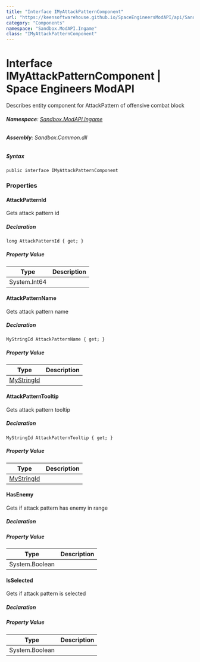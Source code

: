 ```yaml
---
title: "Interface IMyAttackPatternComponent"
url: "https://keensoftwarehouse.github.io/SpaceEngineersModAPI/api/Sandbox.ModAPI.Ingame.IMyAttackPatternComponent.html"
category: "Components"
namespace: "Sandbox.ModAPI.Ingame"
class: "IMyAttackPatternComponent"
---
```


# Interface IMyAttackPatternComponent | Space Engineers ModAPI

Describes entity component for AttackPattern of offensive combat block

###### **Namespace**: [Sandbox.ModAPI.Ingame](https://keensoftwarehouse.github.io/SpaceEngineersModAPI/api/Sandbox.ModAPI.Ingame.html)

###### **Assembly**: Sandbox.Common.dll

##### Syntax

```
public interface IMyAttackPatternComponent
```

### Properties

#### AttackPatternId

Gets attack pattern id

##### Declaration

```
long AttackPatternId { get; }
```

##### Property Value

| Type | Description |
| --- | --- |
| System.Int64 |     |

#### AttackPatternName

Gets attack pattern name

##### Declaration

```
MyStringId AttackPatternName { get; }
```

##### Property Value

| Type | Description |
| --- | --- |
| [MyStringId](https://keensoftwarehouse.github.io/SpaceEngineersModAPI/api/VRage.Utils.MyStringId.html) |     |

#### AttackPatternTooltip

Gets attack pattern tooltip

##### Declaration

```
MyStringId AttackPatternTooltip { get; }
```

##### Property Value

| Type | Description |
| --- | --- |
| [MyStringId](https://keensoftwarehouse.github.io/SpaceEngineersModAPI/api/VRage.Utils.MyStringId.html) |     |

#### HasEnemy

Gets if attack pattern has enemy in range

##### Declaration

##### Property Value

| Type | Description |
| --- | --- |
| System.Boolean |     |

#### IsSelected

Gets if attack pattern is selected

##### Declaration

##### Property Value

| Type | Description |
| --- | --- |
| System.Boolean |     |